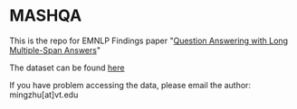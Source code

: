 # MASHQA
This is the repo for EMNLP Findings paper "[Question Answering with Long Multiple-Span Answers](https://people.cs.vt.edu/mingzhu/papers/conf/emnlp2020.pdf)"

The dataset can be found [here](https://drive.google.com/file/d/1YJ5Pw7CoBcwKv2YYCguqLF2HQDcPMd8G/view?usp=sharing)

If you have problem accessing the data, please email the author: mingzhu[at]vt.edu
